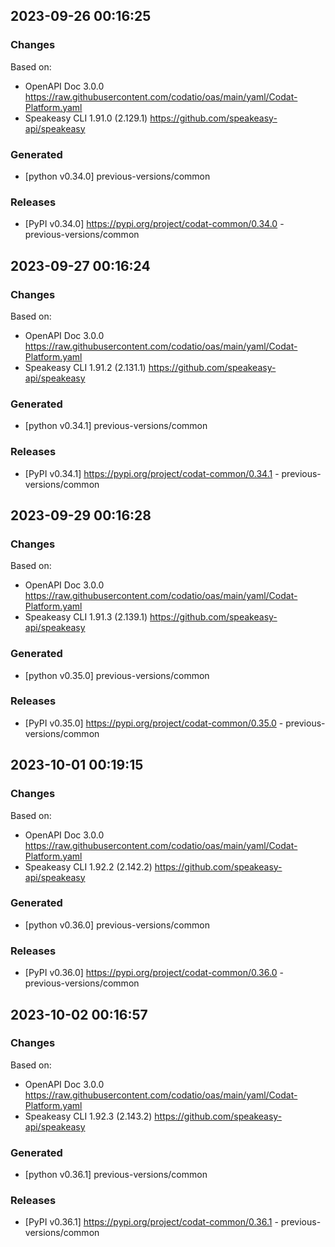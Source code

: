 

## 2023-09-26 00:16:25
### Changes
Based on:
- OpenAPI Doc 3.0.0 https://raw.githubusercontent.com/codatio/oas/main/yaml/Codat-Platform.yaml
- Speakeasy CLI 1.91.0 (2.129.1) https://github.com/speakeasy-api/speakeasy
### Generated
- [python v0.34.0] previous-versions/common
### Releases
- [PyPI v0.34.0] https://pypi.org/project/codat-common/0.34.0 - previous-versions/common

## 2023-09-27 00:16:24
### Changes
Based on:
- OpenAPI Doc 3.0.0 https://raw.githubusercontent.com/codatio/oas/main/yaml/Codat-Platform.yaml
- Speakeasy CLI 1.91.2 (2.131.1) https://github.com/speakeasy-api/speakeasy
### Generated
- [python v0.34.1] previous-versions/common
### Releases
- [PyPI v0.34.1] https://pypi.org/project/codat-common/0.34.1 - previous-versions/common

## 2023-09-29 00:16:28
### Changes
Based on:
- OpenAPI Doc 3.0.0 https://raw.githubusercontent.com/codatio/oas/main/yaml/Codat-Platform.yaml
- Speakeasy CLI 1.91.3 (2.139.1) https://github.com/speakeasy-api/speakeasy
### Generated
- [python v0.35.0] previous-versions/common
### Releases
- [PyPI v0.35.0] https://pypi.org/project/codat-common/0.35.0 - previous-versions/common

## 2023-10-01 00:19:15
### Changes
Based on:
- OpenAPI Doc 3.0.0 https://raw.githubusercontent.com/codatio/oas/main/yaml/Codat-Platform.yaml
- Speakeasy CLI 1.92.2 (2.142.2) https://github.com/speakeasy-api/speakeasy
### Generated
- [python v0.36.0] previous-versions/common
### Releases
- [PyPI v0.36.0] https://pypi.org/project/codat-common/0.36.0 - previous-versions/common

## 2023-10-02 00:16:57
### Changes
Based on:
- OpenAPI Doc 3.0.0 https://raw.githubusercontent.com/codatio/oas/main/yaml/Codat-Platform.yaml
- Speakeasy CLI 1.92.3 (2.143.2) https://github.com/speakeasy-api/speakeasy
### Generated
- [python v0.36.1] previous-versions/common
### Releases
- [PyPI v0.36.1] https://pypi.org/project/codat-common/0.36.1 - previous-versions/common